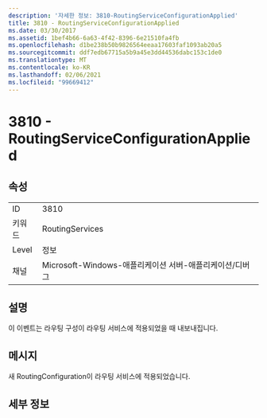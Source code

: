 ```yaml
---
description: '자세한 정보: 3810-RoutingServiceConfigurationApplied'
title: 3810 - RoutingServiceConfigurationApplied
ms.date: 03/30/2017
ms.assetid: 1bef4b66-6a63-4f42-8396-6e21510fa4fb
ms.openlocfilehash: d1be238b50b9826564eeaa17603faf1093ab20a5
ms.sourcegitcommit: ddf7edb67715a5b9a45e3dd44536dabc153c1de0
ms.translationtype: MT
ms.contentlocale: ko-KR
ms.lasthandoff: 02/06/2021
ms.locfileid: "99669412"
---
```

# <a name="3810---routingserviceconfigurationapplied"></a>3810 - RoutingServiceConfigurationApplied

## <a name="properties"></a>속성  
  
|||  
|-|-|  
|ID|3810|  
|키워드|RoutingServices|  
|Level|정보|  
|채널|Microsoft-Windows-애플리케이션 서버-애플리케이션/디버그|  
  
## <a name="description"></a>설명  

 이 이벤트는 라우팅 구성이 라우팅 서비스에 적용되었을 때 내보내집니다.  
  
## <a name="message"></a>메시지  

 새 RoutingConfiguration이 라우팅 서비스에 적용되었습니다.  
  
## <a name="details"></a>세부 정보
